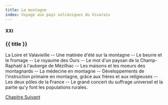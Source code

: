 ```yaml
---
title: La montagne
index: Voyage aux pays volcaniques du Vivarais
---
```


#### XXI

### {{ title }}

<div id="tltr">

La Loire et Valavieille -- Une matinée d'été sur la montagne -- Le beurre et le
fromage -- Le royaume des Ours -- Le mot d'un paysan de la Champ-Raphaèl à
l'auberge de Mézilhac -- Les maisons et les moeurs des montagnards -- La
médecine en montagne -- Développements de l'instruction primaire en montagne,
grâce aux frères et aux religieuses -- Les deux pôles de la France -- Le grand
concert du suffrage universel et la partie qu'y font les populations rurales.

</div>

<div id="next">

[Chapitre Suivant](22.html)

</div>
